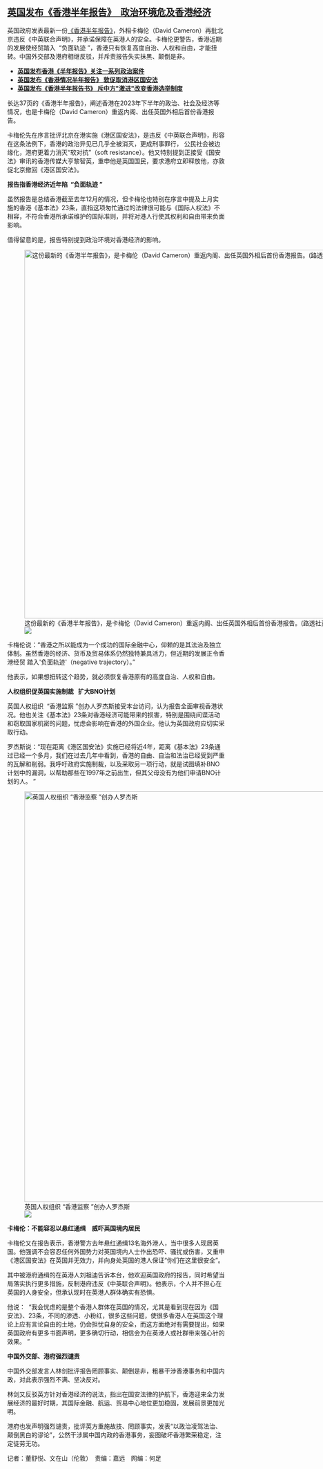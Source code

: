 <!--1713292860000-->
[英国发布《香港半年报告》　政治环境危及香港经济](https://www.rfa.org/mandarin/yataibaodao/gangtai/al-04162024103917.html)
------

<p>英国政府发表最新一份<a href="https://assets.publishing.service.gov.uk/media/661cfed808c3be25cfbd3daf/Six-Monthly_Report_on_Hong_Kong_-_July_to_December_2023.pdf">《香港半年报告》</a>，外相卡梅伦（David Cameron）再批北京违反《中英联合声明》，并承诺保障在英港人的安全。卡梅伦更警告，香港近期的发展使经贸踏入  “负面轨迹 ”，香港只有恢复高度自治、人权和自由，才能扭转。中国外交部及港府相继反驳，并斥责报告失实抹黑、颠倒是非。</p><ul><li><strong><a class="state-published" href="https://www.rfa.org/mandarin/yataibaodao/gangtai/al-09202023130633.html">英国发布香港《半年报告》关注一系列政治案件</a></strong></li><li><strong><a class="state-published" href="https://www.rfa.org/mandarin/yataibaodao/gangtai/jw-05262023134936.html">英国发布《香港情况半年报告》 敦促取消港区国安法</a></strong></li><li><strong><a href="https://www.rfa.org/mandarin/yataibaodao/gangtai/al-12142021140725.html">英国发布《香港半年报告书》 斥中方"激进"改变香港选举制度</a></strong></li></ul><p>长达37页的《香港半年报告》，阐述香港在2023年下半年的政治、社会及经济等情况，也是卡梅伦（David Cameron）重返内阁、出任英国外相后首份香港报告。</p><p>卡梅伦先在序言批评北京在港实施《港区国安法》，是违反《中英联合声明》，形容在这条法例下，香港的政治异见已几乎全被消灭，更成刑事罪行， 公民社会被边缘化，港府更着力消灭“软对抗”（soft resistance）。他又特别提到正接受《国安法》审讯的香港传媒大亨黎智英，重申他是英国国民，要求港府立即释放他，亦敦促北京撤回《港区国安法》。</p><p><strong>报告指香港经济近年陷</strong><strong>  “</strong><strong>负面轨迹</strong><strong> ”</strong><strong>　</strong></p><p>虽然报告是总结香港截至去年12月的情况，但卡梅伦也特别在序言中提及上月实施的香港《基本法》23条，直指这项匆忙通过的法律很可能与《国际人权法》不相容，不符合香港所承诺维护的国际准则，并将对港人行使其权利和自由带来负面影响。</p><p>值得留意的是，报告特别提到政治环境对香港经济的影响。</p><p><figure class="image-richtext image-inline captioned" style="width:1280px;"><img alt="这份最新的《香港半年报告》，是卡梅伦（David Cameron）重返内阁、出任英国外相后首份香港报告。(路透社资料图片)" height="853" src="https://www.rfa.org/mandarin/yataibaodao/gangtai/al-04162024103917.html/2024-04-15t113753z_1901032637_rc2z67ax03db_rtrmadp_3_britain-politics-sweden.jpg/@@images/c4a65034-b09c-40d5-b69c-400685aba16b.jpeg" title="2024-04-15T113753Z_1901032637_RC2Z67AX03DB_RTRMADP_3_BRITAIN-POLITICS-SWEDEN.JPG" width="1280"/><figcaption class="image-caption">这份最新的《香港半年报告》，是卡梅伦（David Cameron）重返内阁、出任英国外相后首份香港报告。(路透社资料图片)</figcaption><small></small><div id="zoomattribute"><a data-caption="这份最新的《香港半年报告》，是卡梅伦（David Cameron）重返内阁、出任英国外相后首份香港报告。(路透社资料图片)" data-fancybox="" href="https://www.rfa.org/mandarin/yataibaodao/gangtai/al-04162024103917.html/2024-04-15t113753z_1901032637_rc2z67ax03db_rtrmadp_3_britain-politics-sweden.jpg" id="single_image" title="这份最新的《香港半年报告》，是卡梅伦（David Cameron）重返内阁、出任英国外相后首份香港报告。(路透社资料图片)"><img src="/++plone++rfa-resources/img/icon-zoom.png"/></a></div></figure></p><p>卡梅伦说：“香港之所以能成为一个成功的国际金融中心，仰赖的是其法治及独立体制。虽然香港的经济、货币及贸易体系仍然独特兼具活力，但近期的发展正令香港经贸 踏入'负面轨迹'（negative trajectory）。”</p><p>他表示，如果想扭转这个趋势，就必须恢复香港原有的高度自治、人权和自由。</p><p><strong>人权组织促英国实施制裁</strong><strong>   </strong><strong>扩大</strong><strong>BNO</strong><strong>计划</strong></p><p>英国人权组织  “香港监察 ”创办人罗杰斯接受本台访问，认为报告全面审视香港状况。他也关注《基本法》23条对香港经济可能带来的损害，特别是围绕间谍活动和窃取国家机密的问题，忧虑会影响在香港的外国企业。他认为英国政府应切实采取行动。</p><p>罗杰斯说：“现在距离《港区国安法》实施已经将近4年，距离《基本法》23条通过已经一个多月，我们在过去几年中看到，香港的自由、自治和法治已经受到严重的瓦解和削弱。我呼吁政府实施制裁，以及采取另一项行动，就是试图填补BNO计划中的漏洞，以帮助那些在1997年之前出生，但其父母没有为他们申请BNO计划的人。 ”</p><p><figure class="image-richtext image-inline captioned" style="width:1280px;"><img alt="英国人权组织  “香港监察 ”创办人罗杰斯" height="950" src="https://www.rfa.org/mandarin/yataibaodao/gangtai/al-04162024103917.html/000_33977ll.jpg/@@images/2e75beed-a492-4705-82fa-e1a85f7da3d8.jpeg" title="000_33977LL.jpg" width="1280"/><figcaption class="image-caption">英国人权组织  “香港监察 ”创办人罗杰斯</figcaption><small></small><div id="zoomattribute"><a data-caption="英国人权组织  “香港监察 ”创办人罗杰斯" data-fancybox="" href="https://www.rfa.org/mandarin/yataibaodao/gangtai/al-04162024103917.html/000_33977ll.jpg" id="single_image" title="英国人权组织  “香港监察 ”创办人罗杰斯"><img src="/++plone++rfa-resources/img/icon-zoom.png"/></a></div></figure></p><p><strong>卡梅伦：不能容忍以悬红通缉　威吓英国境内居民</strong></p><p>卡梅伦又在报告表示，香港警方去年悬红通缉13名海外港人，当中很多人现居英国。他强调不会容忍任何外国势力对英国境内人士作出恐吓、骚扰或伤害，又重申《港区国安法》在英国并无效力，并向身处英国的港人保证“你们在这里很安全”。</p><p>其中被港府通缉的在英港人刘祖迪告诉本台，他欢迎英国政府的报告，同时希望当局落实执行更多措施，反制港府违反《中英联合声明》。他表示，个人并不担心在英国的人身安全，但承认现时在英港人群体确实有恐惧。</p><p>他说：  “我会忧虑的是整个香港人群体在英国的情况，尤其是看到现在因为《国安法》、23条，不同的渗透、小粉红，很多这些问题，使很多香港人在英国这个理论上应有言论自由的土地，仍会担忧自身的安全，而这方面绝对有需要提出，如果英国政府有更多书面声明，更多确切行动，相信会为在英港人或社群带来强心针的效果。 ”</p><p><strong>中国外交部、港府强烈谴责</strong></p><p>中国外交部发言人林剑批评报告罔顾事实、颠倒是非，粗暴干涉香港事务和中国内政，对此表示强烈不满、坚决反对。</p><p>林剑又反驳英方针对香港经济的说法，指出在国安法律的护航下，香港迎来全力发展经济的最好时期，其国际金融、航运、贸易中心地位更加稳固，发展前景更加光明。</p><p>港府也发声明强烈谴责，批评英方重施故技、罔顾事实，发表“以政治凌驾法治、颠倒黑白的谬论”，公然干涉属中国内政的香港事务，妄图破坏香港繁荣稳定，注定徒劳无功。</p><p>记者：董舒悦、文在山（伦敦）　责编：嘉远　网编：何足</p>
